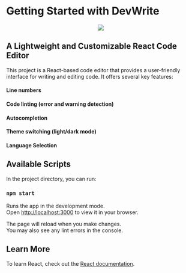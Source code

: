 # Getting Started with DevWrite

<p align="center">
  <img src="https://github.com/OmidDeldar/DevWrite/tree/master/src/resources/front-page.png"  />
</p>

## A Lightweight and Customizable React Code Editor

This project is a React-based code editor that provides a user-friendly interface for writing and editing code. It offers several key features:

#### Line numbers
#### Code linting (error and warning detection)
#### Autocompletion
#### Theme switching (light/dark mode)
#### Language Selection

## Available Scripts

In the project directory, you can run:

### `npm start`

Runs the app in the development mode.\
Open [http://localhost:3000](http://localhost:3000) to view it in your browser.

The page will reload when you make changes.\
You may also see any lint errors in the console.

## Learn More

To learn React, check out the [React documentation](https://reactjs.org/).